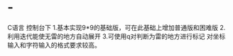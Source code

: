 # -
C语言 控制台下 1.基本实现9*9的基础版，可在此基础上增加普通版和困难版 2.利用迭代能使无雷的地方自动展开 3.可使用q对判断为雷的地方进行标记  对坐标输入和字符输入的格式要求较高。
